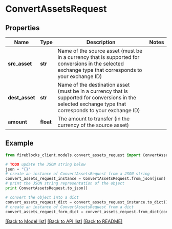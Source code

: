 # ConvertAssetsRequest


## Properties
Name | Type | Description | Notes
------------ | ------------- | ------------- | -------------
**src_asset** | **str** | Name of the source asset (must be in a currency that is supported for conversions in the selected exchange type that corresponds to your exchange ID) | 
**dest_asset** | **str** | Name of the destination asset (must be in a currency that is supported for conversions in the selected exchange type that corresponds to your exchange ID) | 
**amount** | **float** | The amount to transfer (in the currency of the source asset) | 

## Example

```python
from fireblocks_client.models.convert_assets_request import ConvertAssetsRequest

# TODO update the JSON string below
json = "{}"
# create an instance of ConvertAssetsRequest from a JSON string
convert_assets_request_instance = ConvertAssetsRequest.from_json(json)
# print the JSON string representation of the object
print ConvertAssetsRequest.to_json()

# convert the object into a dict
convert_assets_request_dict = convert_assets_request_instance.to_dict()
# create an instance of ConvertAssetsRequest from a dict
convert_assets_request_form_dict = convert_assets_request.from_dict(convert_assets_request_dict)
```
[[Back to Model list]](../README.md#documentation-for-models) [[Back to API list]](../README.md#documentation-for-api-endpoints) [[Back to README]](../README.md)


